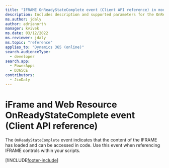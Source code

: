 ```yaml
---
title: "IFRAME OnReadyStateComplete event (Client API reference) in model-driven apps| MicrosoftDocs"
description: Includes description and supported parameters for the OnReadyStateComplete event.
ms.author: jdaly
author: adrianorth
manager: kvivek
ms.date: 03/12/2022
ms.reviewer: jdaly
ms.topic: "reference"
applies_to: "Dynamics 365 (online)"
search.audienceType: 
  - developer
search.app: 
  - PowerApps
  - D365CE
contributors:
  - JimDaly
---
```

# iFrame and Web Resource OnReadyStateComplete event (Client API reference)

The `OnReadyStateComplete` event indicates that the content of the IFRAME has loaded and can be accessed in code. Use this event when referencing IFRAME controls within your scripts. 





[!INCLUDE[footer-include](../../../../../includes/footer-banner.md)]

